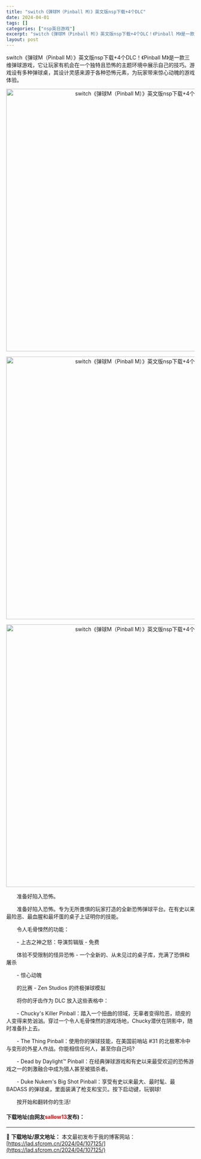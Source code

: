 ```yaml
---
title: "switch《弹球M（Pinball M）》英文版nsp下载+4个DLC"
date: 2024-04-01
tags: []
categories: ["nsp英日游戏"]
excerpt: "switch《弹球M（Pinball M）》英文版nsp下载+4个DLC！《Pinball M》是一款三维弹球游戏，它让玩家有机会在一个独特且恐怖的主题环境中展示自己的技巧。游戏设有多种弹球桌，其设计灵感来源于各种恐怖元素，为玩家带来惊心动魄的游戏体验。 　　准备好陷入恐怖。 　　准备好陷入恐怖。专&hellip;"
layout: post
---
```


 <p>switch《弹球M（Pinball M）》英文版nsp下载+4个DLC！《Pinball M》是一款三维弹球游戏，它让玩家有机会在一个独特且恐怖的主题环境中展示自己的技巧。游戏设有多种弹球桌，其设计灵感来源于各种恐怖元素，为玩家带来惊心动魄的游戏体验。</p> <p align="center"><img align="" border="0" src="https://lad.sfcrom.cn/wp-content/uploads/2024/04/20240401_660a473a969ae.webp" width="700" alt="switch《弹球M（Pinball M）》英文版nsp下载+4个DLC" /></p> <p align="center"><img align="" border="0" src="https://lad.sfcrom.cn/wp-content/uploads/2024/04/20240401_660a473b0356f.webp" width="700" alt="switch《弹球M（Pinball M）》英文版nsp下载+4个DLC" /></p> <p align="center"><img align="" border="0" src="https://lad.sfcrom.cn/wp-content/uploads/2024/04/20240401_660a473b758a1.webp" width="700" alt="switch《弹球M（Pinball M）》英文版nsp下载+4个DLC" /></p> <p>　　准备好陷入恐怖。</p> <p>　　准备好陷入恐怖。专为无所畏惧的玩家打造的全新恐怖弹球平台。在有史以来最险恶、最血腥和最坏蛋的桌子上证明你的技能。</p> <p>　　令人毛骨悚然的功能：</p> <p>　　- 上古之神之怒：导演剪辑版 - 免费</p> <p>　　体验不受限制的怪异恐怖 - 一个全新的、从未见过的桌子库，充满了恐惧和屠杀</p> <p>　　- 惊心动魄</p> <p>　　的比赛 - Zen Studios 的终极弹球模拟</p> <p>　　将你的牙齿作为 DLC 放入这些表格中：</p> <p>　　- Chucky&#39;s Killer Pinball：踏入一个扭曲的领域，无辜者变得险恶，顽皮的人变得来势汹汹。穿过一个令人毛骨悚然的游戏场地，Chucky潜伏在阴影中，随时准备扑上去。</p> <p>　　- The Thing Pinball：使用你的弹球技能，在美国前哨站 #31 的北极寒冷中与变形的外星人作战。你能相信任何人，甚至你自己吗?</p> <p>　　- Dead by Daylight&trade;️ Pinball：在经典弹球游戏和有史以来最受欢迎的恐怖游戏之一的刺激融合中成为猎人甚至被猎杀者。</p> <p>　　- Duke Nukem&#39;s Big Shot Pinball：享受有史以来最大、最时髦、最 BADASS 的弹球桌，里面装满了枪支和宝贝。按下启动键，玩钢球!</p> <p>　　按开始和翻转你的生活!</p> <p><h4>下载地址(由网友<font color="red">sallow13</font>发布)：</h4></p> 

---
📖 **下载地址/原文地址：** 本文最初发布于我的博客网站：[https://lad.sfcrom.cn/2024/04/107125/](https://lad.sfcrom.cn/2024/04/107125/)
